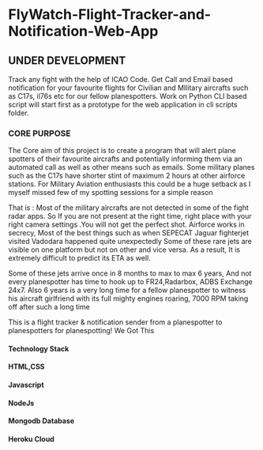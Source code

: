 # FlyWatch-Flight-Tracker-and-Notification-Web-App

## UNDER DEVELOPMENT
Track any fight with the help of ICAO Code. Get Call and Email based notification for your favourite flights for Civilian and MIlitary aircrafts such as C17s, il76s etc for our fellow planespotters.
Work on Python CLI based script will start first as a prototype for the web application in cli scripts folder.

### CORE PURPOSE

The Core aim of this project is to create a program that will alert plane spotters of their favourite aircrafts and potentially informing 
them via an automated call as well as other means such as emails. Some military planes such as the C17s have shorter stint of maximum 2 hours at other
airforce stations. For Military Aviation enthusiasts this could be a huge setback as I myself missed few of my spotting sessions for a simple reason

That is : Most of the military aircrafts are not detected in some of the fight radar apps. So If you are not present at the right time, right place with your right
camera settings .You will not get the perfect shot. Airforce works in secrecy, Most of the best things such as when SEPECAT Jaguar fighterjet visited Vadodara happened quite unexpectedly
Some of these rare jets are visible on one platform but not on other and vice versa. As a result, It is extremely difficult to predict its ETA as well. 

Some of these jets arrive once in 8 months to max to max 6 years, And not every planespotter has time to hook up to FR24,Radarbox, ADBS Exchange 24x7. 
Also 6 years is a very long time for a fellow planespotter to witness his aircraft girlfriend with its full mighty engines roaring, 7000 RPM taking off after
such a long time 


This is a flight tracker & notification sender from a planespotter to planespotters for planespotting!
We Got This


#### Technology Stack ####

#### HTML,CSS 
#### Javascript
#### NodeJs 
#### Mongodb Database
####  Heroku Cloud
